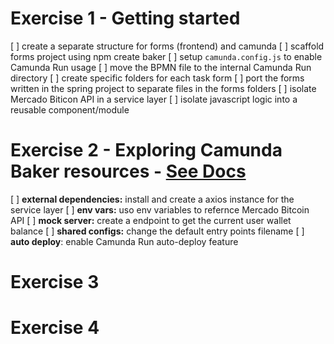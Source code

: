 # Exercise 1 - Getting started
[ ] create a separate structure for forms (frontend) and camunda
[ ] scaffold forms project using npm create baker
[ ] setup `camunda.config.js` to enable Camunda Run usage
[ ] move the BPMN file to the internal Camunda Run directory
[ ] create specific folders for each task form
[ ] port the forms written in the spring project to separate files in the forms folders
[ ] isolate Mercado Biticon API in a service layer
[ ] isolate javascript logic into a reusable component/module

# Exercise 2 - Exploring Camunda Baker resources - [See Docs](https://cam-baker.netlify.app)
[ ] **external dependencies:** install and create a axios instance for the service layer
[ ] **env vars:** uso env variables to refernce Mercado Bitcoin API
[ ] **mock server:** create a endpoint to get the current user wallet balance
[ ] **shared configs:** change the default entry points filename
[ ] **auto deploy**: enable Camunda Run auto-deploy feature

# Exercise 3

# Exercise 4